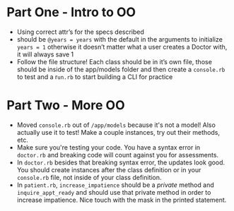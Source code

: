 # Part One - Intro to OO
- Using correct attr’s for the specs described
- should be `@years = years` with the default in the arguments to initialize `years = 1` otherwise it doesn’t matter what a user creates a Doctor with, it will always save 1
- Follow the file structure! Each class should be in it’s own file, those should be inside of the app/models folder and then create a `console.rb` to test and a r`un.rb` to start building a CLI for practice

# Part Two - More OO
- Moved `console.rb` out of `/app/models` because it's not a model! Also actually use it to test! Make a couple instances, try out their methods, etc. 
- Make sure you're testing your code. You have a syntax error in `doctor.rb` and breaking code will count against you for assessments. 
- In `doctor.rb` besides that breaking syntax error, the updates look good. You should create instances after the class definition or in your `console.rb` file, not inside of your class definition. 
- In `patient.rb`, `increase_impatience` should be a *private* method and `inquire_appt_ready` and should use that private method in order to increase impatience. Nice touch with the mask in the printed statement. 